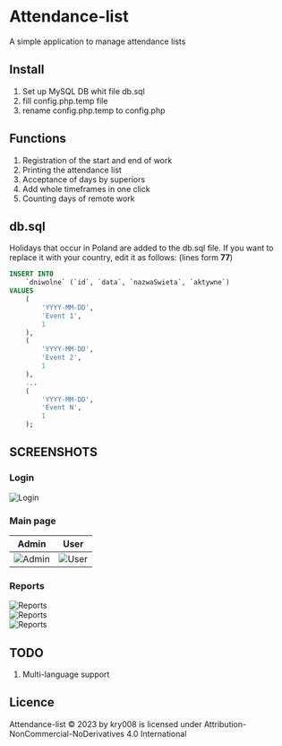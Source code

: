# Attendance-list
A simple application to manage attendance lists

## Install
1. Set up MySQL DB whit file db.sql
1. fill config.php.temp file
1. rename config.php.temp to config.php

## Functions
1. Registration of the start and end of work
1. Printing the attendance list
1. Acceptance of days by superiors
1. Add whole timeframes in one click
1. Counting days of remote work

## db.sql
Holidays that occur in Poland are added to the db.sql file. If you want to replace it with your country, edit it as follows: (lines form **77**)
```sql
INSERT INTO
    `dniwolne` (`id`, `data`, `nazwaSwieta`, `aktywne`)
VALUES
    (
        'YYYY-MM-DD',
        'Event 1',
        1
    ),
    (
        'YYYY-MM-DD',
        'Event 2',
        1
    ),
    ...
    (
        'YYYY-MM-DD',
        'Event N',
        1
    );
```

## SCREENSHOTS

### Login
![Login](https://git.kry008.xyz/kry008/Attendance-list/raw/branch/main/README_IMG/login.png)

### Main page
| Admin | User |
| --- | --- |
| ![Admin](https://git.kry008.xyz/kry008/Attendance-list/raw/branch/main/README_IMG/admin.png) | ![User](https://git.kry008.xyz/kry008/Attendance-list/raw/branch/main/README_IMG/user.png) |

### Reports
![Reports](https://git.kry008.xyz/kry008/Attendance-list/raw/branch/main/README_IMG/reports1.png)  
![Reports](https://git.kry008.xyz/kry008/Attendance-list/raw/branch/main/README_IMG/reports2.png)  
![Reports](https://git.kry008.xyz/kry008/Attendance-list/raw/branch/main/README_IMG/reports3.png)  


## TODO
1. Multi-language support

## Licence
Attendance-list © 2023 by kry008 is licensed under Attribution-NonCommercial-NoDerivatives 4.0 International 